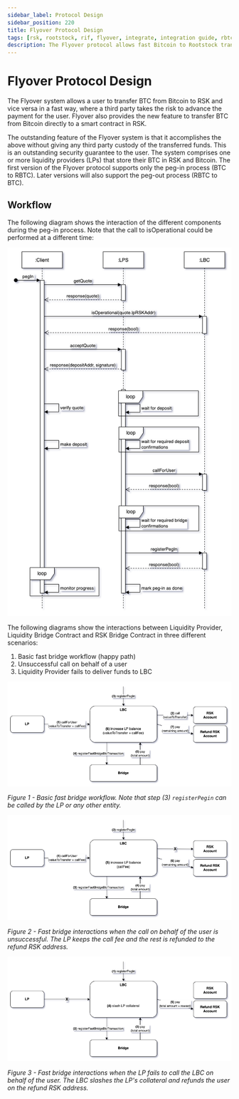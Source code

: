 ```yaml
---
sidebar_label: Protocol Design
sidebar_position: 220
title: Flyover Protocol Design
tags: [rsk, rootstock, rif, flyover, integrate, integration guide, rbtc, powpeg]
description: The Flyover protocol allows fast Bitcoin to Rootstock transfers without giving custody of funds to third parties. Learn about the system design and workflow.
---
```


# Flyover Protocol Design

The Flyover system allows a user to transfer BTC from Bitcoin to RSK and vice versa in a fast way, where a third party 
takes the risk to advance the payment for the user. Flyover also provides the new feature to transfer BTC from Bitcoin
directly to a smart contract in RSK.

The outstanding feature of the Flyover system is that it accomplishes the above without giving any third party custody
of the transferred funds. This is an outstanding security guarantee to the user. The system comprises one or more
liquidity providers (LPs) that store their BTC in RSK and Bitcoin. The first version of the Flyover protocol supports only the
peg-in process (BTC to RBTC). Later versions will also support the peg-out process (RBTC to BTC).


## Workflow

The following diagram shows the interaction of the different components during the peg-in process. Note that the call
to isOperational could be performed at a different time:

![Flyover Sequence Diagram](https://raw.githubusercontent.com/rsksmart/liquidity-provider-server/refs/heads/master/docs/diagrams/flyover-sd.png)


The following diagrams show the interactions between Liquidity Provider, Liquidity Bridge Contract and RSK Bridge Contract in three different scenarios: 
1. Basic fast bridge workflow (happy path)
2. Unsuccessful call on behalf of a user
3. Liquidity Provider fails to deliver funds to LBC

![Flyover Sequence Diagram](https://raw.githubusercontent.com/rsksmart/liquidity-provider-server/master/docs/diagrams/flyover-ad-basic.png)

_Figure 1 - Basic fast bridge workflow. Note that step (3) `registerPegin` can be called by the LP or any other entity._


![Flyover Sequence Diagram](https://raw.githubusercontent.com/rsksmart/liquidity-provider-server/master/docs/diagrams/flyover-ad-unsuccessful-call.png)

_Figure 2 - Fast bridge interactions when the call on behalf of the user is unsuccessful. The LP keeps the call fee and the rest is refunded to the refund RSK address._


![Flyover Sequence Diagram](https://raw.githubusercontent.com/rsksmart/liquidity-provider-server/master/docs/diagrams/flyover-ad-no-call.png)

_Figure 3 - Fast bridge interactions when the LP fails to call the LBC on behalf of the user. The LBC slashes the LP's collateral and refunds the user on the refund RSK address._
